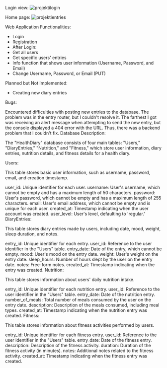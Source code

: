 Login view: 
![projektilogin](https://github.com/Jerekk/Openesim/assets/122282549/0b9cd4f0-5786-4ce1-bc6b-fb482c862923)

Home page:
![projektientries](https://github.com/Jerekk/Openesim/assets/122282549/1894358c-3139-4e62-84fc-0308011f485a)



Web Application Functionalities:

- Login
- Registration
- After Login:
- Get all users
- Get specific users' entries
- Info function that shows user information (Username, Password, and Email)
- Change Username, Password, or Email (PUT)
  
Planned but Not Implemented:
- Creating new diary entries

  
Bugs:

Encountered difficulties with posting new entries to the database. The problem was in the entry router, but I couldn't resolve it. The farthest I got was receiving an alert message when attempting to send the new entry, but the console displayed a 404 error with the URL. Thus, there was a backend problem that I couldn't fix.
Database Description:

The "HealthDiary" database consists of four main tables: "Users," "DiaryEntries," "Nutrition," and "Fitness," which store user information, diary entries, nutrition details, and fitness details for a health diary.

Users:

This table stores basic user information, such as username, password, email, and creation timestamp.

user_id: Unique identifier for each user.
username: User's username, which cannot be empty and has a maximum length of 50 characters.
password: User's password, which cannot be empty and has a maximum length of 255 characters.
email: User's email address, which cannot be empty and is unique for each user.
created_at: Timestamp indicating when the user account was created.
user_level: User's level, defaulting to 'regular.'
DiaryEntries:

This table stores diary entries made by users, including date, mood, weight, sleep duration, and notes.

entry_id: Unique identifier for each entry.
user_id: Reference to the user identifier in the "Users" table.
entry_date: Date of the entry, which cannot be empty.
mood: User's mood on the entry date.
weight: User's weight on the entry date.
sleep_hours: Number of hours slept by the user on the entry date.
notes: Free-form notes.
created_at: Timestamp indicating when the entry was created.
Nutrition:

This table stores information about users' daily nutrition intake.

entry_id: Unique identifier for each nutrition entry.
user_id: Reference to the user identifier in the "Users" table.
entry_date: Date of the nutrition entry.
number_of_meals: Total number of meals consumed by the user on the entry date.
description: Description of the meals consumed, including meal types.
created_at: Timestamp indicating when the nutrition entry was created.
Fitness:

This table stores information about fitness activities performed by users.

entry_id: Unique identifier for each fitness entry.
user_id: Reference to the user identifier in the "Users" table.
entry_date: Date of the fitness entry.
description: Description of the fitness activity.
duration: Duration of the fitness activity (in minutes).
notes: Additional notes related to the fitness activity.
created_at: Timestamp indicating when the fitness entry was created.














